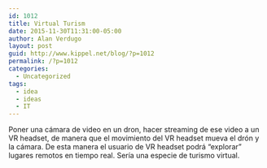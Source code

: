 ```yaml
---
id: 1012
title: Virtual Turism
date: 2015-11-30T11:31:00-05:00
author: Alan Verdugo
layout: post
guid: http://www.kippel.net/blog/?p=1012
permalink: /?p=1012
categories:
  - Uncategorized
tags:
  - idea
  - ideas
  - IT
---
```

Poner una cámara de video en un dron, hacer streaming de ese video a un VR headset, de manera que el movimiento del VR headset mueva el drón y la cámara. De esta manera el usuario de VR headset podrá &#8220;explorar&#8221; lugares remotos en tiempo real. Sería una especie de turismo virtual.